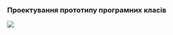 ### Проектування прототипу програмних класів
![](http://www.plantuml.com/plantuml/png/ZLNDRXCn4BxlKrWz0L4ENAsgAZH2YeHKYOG7SEr9Ck2rb_5igYZmxgpZNJjX3QANZcU--VzcynXO4VUjRGveG6WaRQ5fj5KXYAy1I9mRCVmjdMf1YWqJkdtIQEzOQLwxdS-6NvFhHlUsOp-vBmX-z13uC-uFF02ZqvktKXmzcWGu8hm-ALRMxxCXfUc9m6LFAIOfcGDOq0ncwxqDqHZuFieFexSYbk994QSt3wOnZHJRyiYLv_1Ju-WON40-IR4Un3tGc9WLz-5s98mjFEzMQi1k1p4fxHZmW_dM1sx1SUcXwD8Kzi3pqUW3wE-RIxfRGqV-Y0Q-WFRj4CCeHkyAPjPIoJOrfx9cU-hoVcSsZBjVAORSrS9vnjsfHFoZD0BjoHHpfQeu_R-poq3GX5tiwDRG4Ue1-ybwnMEXHuLMlQ2DIohOCg2r2qozha_dcWNYN5WIcJJZq-A5_6k0gAX4YZGJv__XvKAPYsKUuvbCEJeV7t7kPVhvzdP8hKhZ-JX40kNgZ0_Z9Sfyawc2CSGbtxoC5LWy0fscIipuhb2Xs83QSX2b0PcQoYlH4C8ixULRS_zpkInbJeAuUtydbik7-B-SfnJZDoKqMLS35WwEBaWGwh6lcI15MdKD-Yv11qpQSZrSeeCKofZGHBaMuF8HHHUQjFUAEpfjUmCLH5bIlR6IBBbAqLcb1ynrd_-ggNa4P-9lmsy0)
